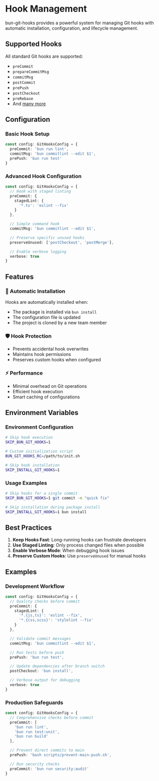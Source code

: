 # Hook Management

bun-git-hooks provides a powerful system for managing Git hooks with automatic installation, configuration, and lifecycle management.

## Supported Hooks

All standard Git hooks are supported:

- `preCommit`
- `prepareCommitMsg`
- `commitMsg`
- `postCommit`
- `prePush`
- `postCheckout`
- `preRebase`
- And [many more](https://git-scm.com/docs/githooks)

## Configuration

### Basic Hook Setup

```ts
const config: GitHooksConfig = {
  preCommit: 'bun run lint',
  commitMsg: 'bun commitlint --edit $1',
  prePush: 'bun run test'
}
```

### Advanced Hook Configuration

```ts
const config: GitHooksConfig = {
  // Hook with staged linting
  preCommit: {
    stagedLint: {
      '*.ts': 'eslint --fix'
    }
  },

  // Simple command hook
  commitMsg: 'bun commitlint --edit $1',

  // Preserve specific unused hooks
  preserveUnused: ['postCheckout', 'postMerge'],

  // Enable verbose logging
  verbose: true
}
```

## Features

### 🔄 Automatic Installation

Hooks are automatically installed when:

- The package is installed via `bun install`
- The configuration file is updated
- The project is cloned by a new team member

### 🛡️ Hook Protection

- Prevents accidental hook overwrites
- Maintains hook permissions
- Preserves custom hooks when configured

### ⚡ Performance

- Minimal overhead on Git operations
- Efficient hook execution
- Smart caching of configurations

## Environment Variables

### Environment Configuration

```bash
# Skip hook execution
SKIP_BUN_GIT_HOOKS=1

# Custom initialization script
BUN_GIT_HOOKS_RC=/path/to/init.sh

# Skip hook installation
SKIP_INSTALL_GIT_HOOKS=1
```

### Usage Examples

```bash
# Skip hooks for a single commit
SKIP_BUN_GIT_HOOKS=1 git commit -m "quick fix"

# Skip installation during package install
SKIP_INSTALL_GIT_HOOKS=1 bun install
```

## Best Practices

1. **Keep Hooks Fast**: Long-running hooks can frustrate developers
2. **Use Staged Linting**: Only process changed files when possible
3. **Enable Verbose Mode**: When debugging hook issues
4. **Preserve Custom Hooks**: Use `preserveUnused` for manual hooks

## Examples

### Development Workflow

```ts
const config: GitHooksConfig = {
  // Quality checks before commit
  preCommit: {
    stagedLint: {
      '*.{js,ts}': 'eslint --fix',
      '*.{css,scss}': 'stylelint --fix'
    }
  },

  // Validate commit messages
  commitMsg: 'bun commitlint --edit $1',

  // Run tests before push
  prePush: 'bun run test',

  // Update dependencies after branch switch
  postCheckout: 'bun install',

  // Verbose output for debugging
  verbose: true
}
```

### Production Safeguards

```ts
const config: GitHooksConfig = {
  // Comprehensive checks before commit
  preCommit: [
    'bun run lint',
    'bun run test:unit',
    'bun run build'
  ],

  // Prevent direct commits to main
  prePush: 'bash scripts/prevent-main-push.sh',

  // Run security checks
  preCommit: 'bun run security:audit'
}
```
